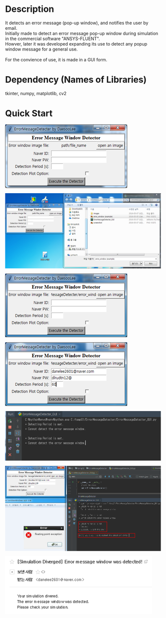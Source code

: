 # Description
 It detects an error message (pop-up window), and notifies the user by email. <br>
 Initially made to detect an error message pop-up window during simulation in the commercial software "ANSYS-FLUENT". <br>
 Howver, later it was developed expanding its use to detect any popup window message for a general use. <br>
 <br>
 For the convience of use, it is made in a GUI form.<br>
 
# Dependency (Names of Libraries)
  tkinter, numpy, matplotlib, cv2
  
# Quick Start
<img src="ErrorMessageDetecter/images/a01.PNG"> <br>

<img src="ErrorMessageDetecter/images/a02.PNG"> <br>

<img src="ErrorMessageDetecter/images/a03.PNG"> <br>

<img src="ErrorMessageDetecter/images/a04.PNG"> <br>

<img src="ErrorMessageDetecter/images/a05.PNG"> <br>

<img src="ErrorMessageDetecter/images/a06.PNG"> <br>

<img src="ErrorMessageDetecter/images/a07.PNG"> <br>
